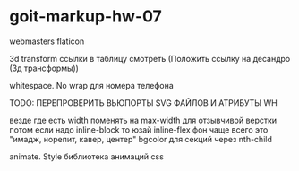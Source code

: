 # goit-markup-hw-07

webmasters flaticon

3d transform ссылки в таблицу смотреть (Положить ссылку на десандро (3д
трансформы))

whitespace. No wrap для номера телефона

TODO: ПЕРЕПРОВЕРИТЬ ВЬЮПОРТЫ SVG ФАЙЛОВ И АТРИБУТЫ WH

везде где есть width поменять на  max-width для отзывчивой верстки потом 
если надо inline-block то юзай inline-flex 
фон чаще всего это "имадж, норепит, кавер, центер" 
bgcolor для секций через nth-child 

animate. Style библиотека анимаций css
